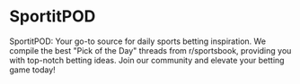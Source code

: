 # SportitPOD
SportitPOD: Your go-to source for daily sports betting inspiration. We compile the best "Pick of the Day" threads from r/sportsbook, providing you with top-notch betting ideas. Join our community and elevate your betting game today!
